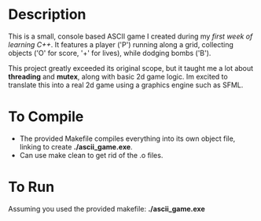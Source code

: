 # Description
This is a small, console based ASCII game I created during my *first week of learning C++*.
It features a player ('P') running along a grid, collecting objects ('O' for score, '+' for lives), while dodging bombs ('B').

This project greatly exceeded its original scope, but it taught me a lot about **threading** and **mutex**, along with basic 2d game logic.
Im excited to translate this into a real 2d game using a graphics engine such as SFML.

# To Compile
- The provided Makefile compiles everything into its own object file, linking to create **./ascii_game.exe**.
- Can use make clean to get rid of the .o files.

# To Run
Assuming you used the provided makefile: **./ascii_game.exe**
